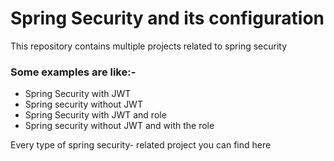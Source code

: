 # Spring Security and its configuration

This repository contains multiple projects related to spring security 

  ### Some examples are like:- 
- Spring Security with JWT
- Spring security without JWT
- Spring Security with JWT and role
- Spring security without JWT and with the role


Every type of spring security- related project you can find here

